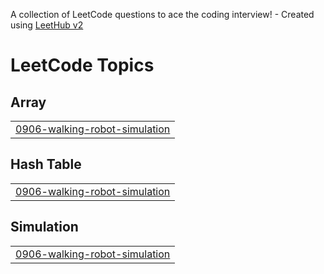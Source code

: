 A collection of LeetCode questions to ace the coding interview! - Created using [LeetHub v2](https://github.com/arunbhardwaj/LeetHub-2.0)
<!---LeetCode Topics Start-->
# LeetCode Topics
## Array
|  |
| ------- |
| [0906-walking-robot-simulation](https://github.com/yeonju7kim/LeetCode/tree/master/0906-walking-robot-simulation) |
## Hash Table
|  |
| ------- |
| [0906-walking-robot-simulation](https://github.com/yeonju7kim/LeetCode/tree/master/0906-walking-robot-simulation) |
## Simulation
|  |
| ------- |
| [0906-walking-robot-simulation](https://github.com/yeonju7kim/LeetCode/tree/master/0906-walking-robot-simulation) |
<!---LeetCode Topics End-->